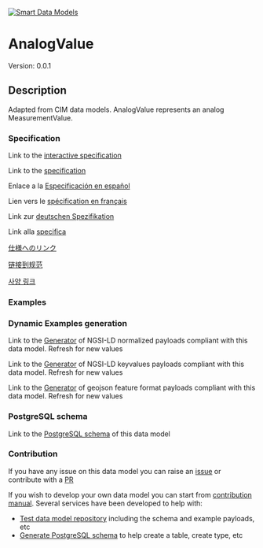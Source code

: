 [![Smart Data Models](https://smartdatamodels.org/wp-content/uploads/2022/01/SmartDataModels_logo.png "Logo")](https://smartdatamodels.org)
# AnalogValue
Version: 0.0.1

## Description 

Adapted from CIM data models. AnalogValue represents an analog MeasurementValue.
### Specification

Link to the [interactive specification](https://swagger.lab.fiware.org/?url=https://smart-data-models.github.io/dataModel.EnergyCIM/AnalogValue/swagger.yaml)

Link to the [specification](https://github.com/smart-data-models/dataModel.EnergyCIM/blob/master/AnalogValue/doc/spec.md)

Enlace a la [Especificación en español](https://github.com/smart-data-models/dataModel.EnergyCIM/blob/master/AnalogValue/doc/spec_ES.md)

Lien vers le [spécification en français](https://github.com/smart-data-models/dataModel.EnergyCIM/blob/master/AnalogValue/doc/spec_FR.md)

Link zur [deutschen Spezifikation](https://github.com/smart-data-models/dataModel.EnergyCIM/blob/master/AnalogValue/doc/spec_DE.md)

Link alla [specifica](https://github.com/smart-data-models/dataModel.EnergyCIM/blob/master/AnalogValue/doc/spec_IT.md)

[仕様へのリンク](https://github.com/smart-data-models/dataModel.EnergyCIM/blob/master/AnalogValue/doc/spec_JA.md)

[链接到规范](https://github.com/smart-data-models/dataModel.EnergyCIM/blob/master/AnalogValue/doc/spec_ZH.md)

[사양 링크](https://github.com/smart-data-models/dataModel.EnergyCIM/blob/master/AnalogValue/doc/spec_KO.md)
### Examples
### Dynamic Examples generation

Link to the [Generator](https://smartdatamodels.org/extra/ngsi-ld_generator.php?schemaUrl=https://raw.githubusercontent.com/smart-data-models/dataModel.EnergyCIM/master/AnalogValue/schema.json&email=info@smartdatamodels.org) of NGSI-LD normalized payloads compliant with this data model. Refresh for new values

Link to the [Generator](https://smartdatamodels.org/extra/ngsi-ld_generator_keyvalues.php?schemaUrl=https://raw.githubusercontent.com/smart-data-models/dataModel.EnergyCIM/master/AnalogValue/schema.json&email=info@smartdatamodels.org) of NGSI-LD keyvalues payloads compliant with this data model. Refresh for new values

Link to the [Generator](https://smartdatamodels.org/extra/geojson_features_generator.php?schemaUrl=https://raw.githubusercontent.com/smart-data-models/dataModel.EnergyCIM/master/AnalogValue/schema.json&email=info@smartdatamodels.org) of geojson feature format payloads compliant with this data model. Refresh for new values
### PostgreSQL schema

Link to the [PostgreSQL schema](https://github.com/smart-data-models/dataModel.EnergyCIM/blob/master/AnalogValue/schema.sql) of this data model
### Contribution

 If you have any issue on this data model you can raise an [issue](https://github.com/smart-data-models/dataModel.EnergyCIM/issues)  or contribute with a [PR](https://github.com/smart-data-models/dataModel.EnergyCIM/pulls)

 If you wish to develop your own data model you can start from [contribution manual](https://bit.ly/contribution_manual). Several services have been developed to help with: 
 - [Test data model repository](https://smartdatamodels.org/index.php/data-models-contribution-api/) including the schema and example payloads, etc
 - [Generate PostgreSQL schema](https://smartdatamodels.org/index.php/sql-service/) to help create a table, create type, etc